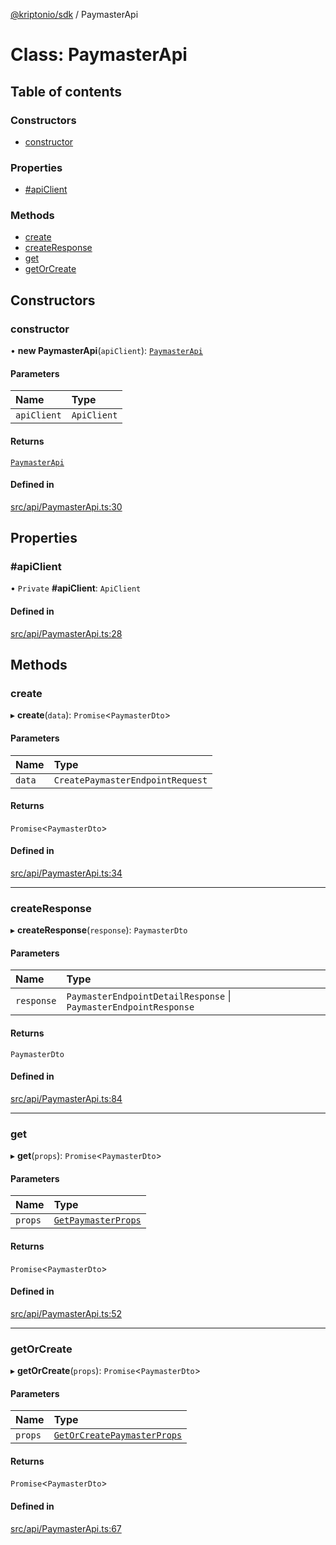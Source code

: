[@kriptonio/sdk](../README.md) / PaymasterApi

# Class: PaymasterApi

## Table of contents

### Constructors

- [constructor](PaymasterApi.md#constructor)

### Properties

- [#apiClient](PaymasterApi.md##apiclient)

### Methods

- [create](PaymasterApi.md#create)
- [createResponse](PaymasterApi.md#createresponse)
- [get](PaymasterApi.md#get)
- [getOrCreate](PaymasterApi.md#getorcreate)

## Constructors

### constructor

• **new PaymasterApi**(`apiClient`): [`PaymasterApi`](PaymasterApi.md)

#### Parameters

| Name | Type |
| :------ | :------ |
| `apiClient` | `ApiClient` |

#### Returns

[`PaymasterApi`](PaymasterApi.md)

#### Defined in

[src/api/PaymasterApi.ts:30](https://github.com/kriptonio/sdk/blob/631b409/packages/sdk/src/api/PaymasterApi.ts#L30)

## Properties

### #apiClient

• `Private` **#apiClient**: `ApiClient`

#### Defined in

[src/api/PaymasterApi.ts:28](https://github.com/kriptonio/sdk/blob/631b409/packages/sdk/src/api/PaymasterApi.ts#L28)

## Methods

### create

▸ **create**(`data`): `Promise`\<`PaymasterDto`\>

#### Parameters

| Name | Type |
| :------ | :------ |
| `data` | `CreatePaymasterEndpointRequest` |

#### Returns

`Promise`\<`PaymasterDto`\>

#### Defined in

[src/api/PaymasterApi.ts:34](https://github.com/kriptonio/sdk/blob/631b409/packages/sdk/src/api/PaymasterApi.ts#L34)

___

### createResponse

▸ **createResponse**(`response`): `PaymasterDto`

#### Parameters

| Name | Type |
| :------ | :------ |
| `response` | `PaymasterEndpointDetailResponse` \| `PaymasterEndpointResponse` |

#### Returns

`PaymasterDto`

#### Defined in

[src/api/PaymasterApi.ts:84](https://github.com/kriptonio/sdk/blob/631b409/packages/sdk/src/api/PaymasterApi.ts#L84)

___

### get

▸ **get**(`props`): `Promise`\<`PaymasterDto`\>

#### Parameters

| Name | Type |
| :------ | :------ |
| `props` | [`GetPaymasterProps`](../README.md#getpaymasterprops) |

#### Returns

`Promise`\<`PaymasterDto`\>

#### Defined in

[src/api/PaymasterApi.ts:52](https://github.com/kriptonio/sdk/blob/631b409/packages/sdk/src/api/PaymasterApi.ts#L52)

___

### getOrCreate

▸ **getOrCreate**(`props`): `Promise`\<`PaymasterDto`\>

#### Parameters

| Name | Type |
| :------ | :------ |
| `props` | [`GetOrCreatePaymasterProps`](../README.md#getorcreatepaymasterprops) |

#### Returns

`Promise`\<`PaymasterDto`\>

#### Defined in

[src/api/PaymasterApi.ts:67](https://github.com/kriptonio/sdk/blob/631b409/packages/sdk/src/api/PaymasterApi.ts#L67)
